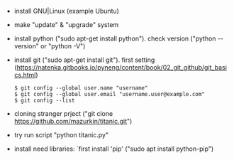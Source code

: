 * install GNU|Linux (example Ubuntu)
* make "update" & "upgrade" system
* install python ("sudo apt-get install python"). check version ("python --version" or "python -V")

* install git ("sudo apt-get install git"). first setting (https://natenka.gitbooks.io/pyneng/content/book/02_git_github/git_basics.html)
 
      $ git config --global user.name "username"
      $ git config --global user.email "username.user@example.com"
      $ git config --list

* cloning stranger prject ("git clone https://github.com/mazurkin/titanic.git")
* try run script "python titanic.py"

* install need libraries:
`first install 'pip' ("sudo apt install python-pip")

